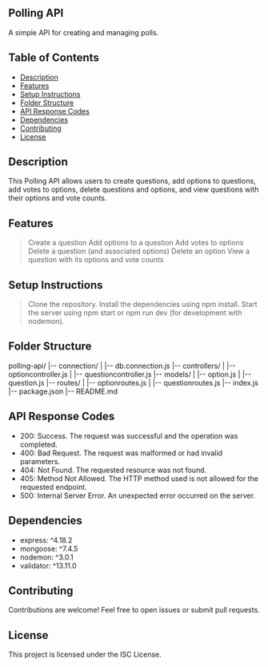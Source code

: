 ## Polling API
A simple API for creating and managing polls.

## Table of Contents

- [Description](#description)
- [Features](#features)
- [Setup Instructions](#setup-instructions)
- [Folder Structure](#folder-structure)
- [API Response Codes](#api-response-codes)
- [Dependencies](#dependencies)
- [Contributing](#contributing)
- [License](#license)

## Description
This Polling API allows users to create questions, add options to questions, add votes to options, delete questions and options, and view questions with their options and vote counts.

## Features
> Create a question
> Add options to a question
> Add votes to options
> Delete a question (and associated options)
> Delete an option
> View a question with its options and vote counts

## Setup Instructions
> Clone the repository.
> Install the dependencies using npm install.
> Start the server using npm start or npm run dev (for development with nodemon).

## Folder Structure

polling-api/
|-- connection/
|   |-- db.connection.js
|-- controllers/
|   |-- optioncontroller.js
|   |-- questioncontroller.js
|-- models/
|   |-- option.js
|   |-- question.js
|-- routes/
|   |-- optionroutes.js
|   |-- questionroutes.js
|-- index.js
|-- package.json
|-- README.md

## API Response Codes
- 200: Success. The request was successful and the operation was completed.
- 400: Bad Request. The request was malformed or had invalid parameters.
- 404: Not Found. The requested resource was not found.
- 405: Method Not Allowed. The HTTP method used is not allowed for the requested endpoint.
- 500: Internal Server Error. An unexpected error occurred on the server.

## Dependencies
- express: ^4.18.2
- mongoose: ^7.4.5
- nodemon: ^3.0.1
- validator: ^13.11.0

## Contributing
Contributions are welcome! Feel free to open issues or submit pull requests.

## License
This project is licensed under the ISC License.
